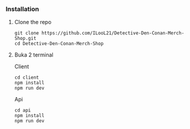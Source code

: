 ### Installation
1.  Clone the repo
    ```
    git clone https://github.com/ILooL21/Detective-Den-Conan-Merch-Shop.git
    cd Detective-Den-Conan-Merch-Shop
    ```
2. Buka 2 terminal
   
   Client
   ```
   cd client
   npm install
   npm run dev
   ```
   Api
   ```
   cd api
   npm install
   npm run dev
   ```
